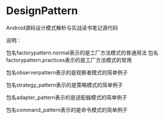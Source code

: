 # DesignPattern
Android源码设计模式解析与实战读书笔记源代码

说明：

包名factorypattern.normal表示的是工厂方法模式的普通用法
包名factorypattern.practices表示的是工厂方法模式的常用

包名observerpattern表示的是观察者模式的简单例子

包名strategy_pattern表示的是策略模式的简单例子

包名adapter_pattern表示的是适配器模式的简单例子

包名command_pattern表示的是命令模式的简单例子

